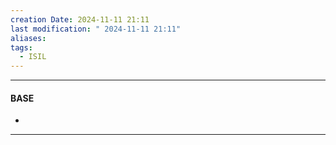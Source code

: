 ```yaml
---
creation Date: 2024-11-11 21:11
last modification: " 2024-11-11 21:11"
aliases: 
tags:
  - ISIL
---
```

___
#### BASE
- 
___

